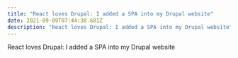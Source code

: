 ```yaml
---
title: "React loves Drupal: I added a SPA into my Drupal website"
date: 2021-09-09T07:44:30.681Z
description: "React loves Drupal: I added a SPA into my Drupal website"
---
```

React loves Drupal: I added a SPA into my Drupal website
